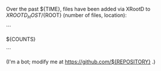 Over the past ${TIME}, files have been added via XRootD to ${XROOTD_HOST}/${ROOT} (number of files, location):

\`\`\`

${COUNTS}

\`\`\`

(I'm a bot; modify me at https://github.com/${REPOSITORY} .)
